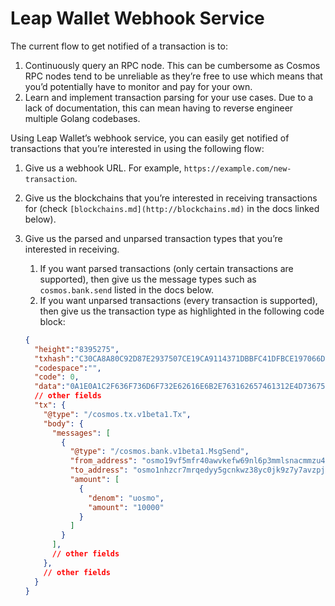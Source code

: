 # Leap Wallet Webhook Service

The current flow to get notified of a transaction is to:

1. Continuously query an RPC node. This can be cumbersome as Cosmos RPC nodes tend to be unreliable as they’re free to use which means that you’d potentially have to monitor and pay for your own.
2. Learn and implement transaction parsing for your use cases. Due to a lack of documentation, this can mean having to reverse engineer multiple Golang codebases.

Using Leap Wallet’s webhook service, you can easily get notified of transactions that you’re interested in using the following flow:

1. Give us a webhook URL. For example, `https://example.com/new-transaction`.
2. Give us the blockchains that you’re interested in receiving transactions for (check `[blockchains.md](http://blockchains.md)` in the docs linked below).
3. Give us the parsed and unparsed transaction types that you’re interested in receiving.
    1. If you want parsed transactions (only certain transactions are supported), then give us the message types such as `cosmos.bank.send` listed in the docs below.
    2. If you want unparsed transactions (every transaction is supported), then give us the transaction type as highlighted in the following code block:
    
    ```json {13}
    {
      "height":"8395275",
      "txhash":"C30CA8A80C92D87E2937507CE19CA9114371DBBFC41DFBCE197066D5BB499986",
      "codespace":"",
      "code": 0,
      "data":"0A1E0A1C2F636F736D6F732E62616E6B2E763162657461312E4D736753656E64",
      // other fields
      "tx": {
        "@type": "/cosmos.tx.v1beta1.Tx",
        "body": {
          "messages": [
            {
              "@type": "/cosmos.bank.v1beta1.MsgSend",
              "from_address": "osmo19vf5mfr40awvkefw69nl6p3mmlsnacmmzu45k9",
              "to_address": "osmo1nhzcr7mrqedyy5gcnkwz38yc0jk9z7y7avzpju",
              "amount": [
                {
                  "denom": "uosmo",
                  "amount": "10000"
                }
              ]
            }
          ],
          // other fields
        },
        // other fields
      }
    }
    ```
    